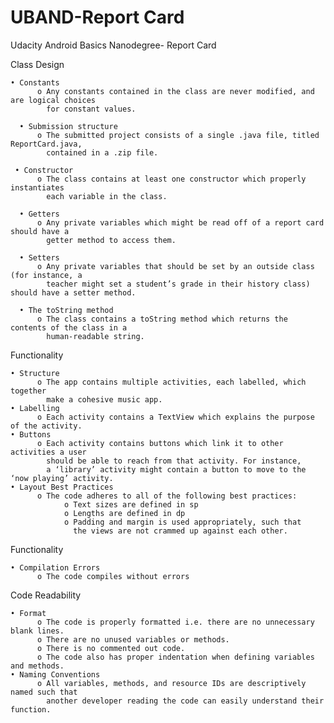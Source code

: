 # UBAND-Report Card
Udacity Android Basics Nanodegree- Report Card

Class Design

    • Constants
		  o Any constants contained in the class are never modified, and are logical choices 
			for constant values.
      
	  • Submission structure
		  o The submitted project consists of a single .java file, titled ReportCard.java, 
			contained in a .zip file.
			
     • Constructor
          o The class contains at least one constructor which properly instantiates 
			each variable in the class.
	  
	  • Getters
          o Any private variables which might be read off of a report card should have a 
			getter method to access them.

	  • Setters
          o Any private variables that should be set by an outside class (for instance, a 
			teacher might set a student’s grade in their history class) should have a setter method.
			
	  • The toString method
          o The class contains a toString method which returns the contents of the class in a 
			human-readable string.
			
Functionality

    • Structure
          o The app contains multiple activities, each labelled, which together 
			make a cohesive music app.
    • Labelling
          o Each activity contains a TextView which explains the purpose of the activity.
    • Buttons
		  o Each activity contains buttons which link it to other activities a user 
			should be able to reach from that activity. For instance, 
			a ‘library’ activity might contain a button to move to the ‘now playing’ activity.
	• Layout Best Practices
		  o The code adheres to all of the following best practices:
				o Text sizes are defined in sp
				o Lengths are defined in dp
				o Padding and margin is used appropriately, such that 
				  the views are not crammed up against each other.
		  
Functionality

    • Compilation Errors
          o The code compiles without errors

Code Readability

    • Format
          o The code is properly formatted i.e. there are no unnecessary blank lines. 
          o There are no unused variables or methods. 
          o There is no commented out code.
          o The code also has proper indentation when defining variables and methods.
    • Naming Conventions
          o All variables, methods, and resource IDs are descriptively named such that 
			another developer reading the code can easily understand their function.
